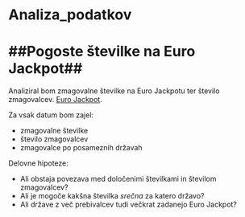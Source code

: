 # Analiza_podatkov

##Pogoste številke na Euro Jackpot##
=======================

Analiziral bom zmagovalne številke na Euro Jackpotu ter število zmagovalcev.
[Euro Jackpot](https://www.euro-jackpot.net/en/results).

Za vsak datum bom zajel:
* zmagovalne številke
* število zmagovalcev
* zmagovalce po posameznih državah

Delovne hipoteze:
* Ali obstaja povezava med določenimi številkami in številom zmagovalcev?
* Ali je mogoče kakšna številka *srečna* za katero državo?
* Ali države z več prebivalcev tudi večkrat zadanejo Euro Jackpot?
